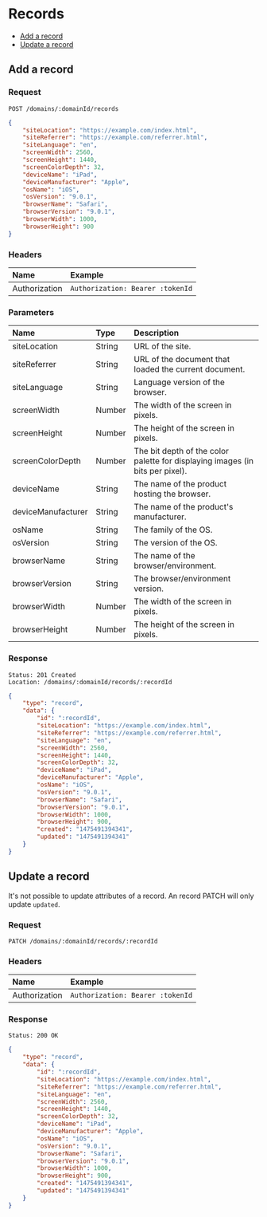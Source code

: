 # Records

- [Add a record](#add-a-record)
- [Update a record](#update-a-record)

## Add a record

### Request

```
POST /domains/:domainId/records
```

```json
{
	"siteLocation": "https://example.com/index.html",
	"siteReferrer": "https://example.com/referrer.html",
	"siteLanguage": "en",
	"screenWidth": 2560,
	"screenHeight": 1440,
	"screenColorDepth": 32,
	"deviceName": "iPad",
	"deviceManufacturer": "Apple",
	"osName": "iOS",
	"osVersion": "9.0.1",
	"browserName": "Safari",
	"browserVersion": "9.0.1",
	"browserWidth": 1000,
	"browserHeight": 900
}
```

### Headers

| Name | Example |
|:-----------|:------------|
| Authorization | `Authorization: Bearer :tokenId` |

### Parameters

| Name | Type | Description |
|:-----------|:------------|:------------|
| siteLocation | String | URL of the site. |
| siteReferrer | String | URL of the document that loaded the current document. |
| siteLanguage | String | Language version of the browser. |
| screenWidth | Number | The width of the screen in pixels. |
| screenHeight | Number | The height of the screen in pixels. |
| screenColorDepth | Number | The bit depth of the color palette for displaying images (in bits per pixel). |
| deviceName | String | The name of the product hosting the browser. |
| deviceManufacturer | String | The name of the product's manufacturer. |
| osName | String |  The family of the OS. |
| osVersion | String | The version of the OS. |
| browserName | String | The name of the browser/environment. |
| browserVersion | String | The browser/environment version. |
| browserWidth | Number | The width of the screen in pixels. |
| browserHeight | Number | The height of the screen in pixels. |

### Response

```
Status: 201 Created
Location: /domains/:domainId/records/:recordId
```

```json
{
	"type": "record",
	"data": {
		"id": ":recordId",
		"siteLocation": "https://example.com/index.html",
		"siteReferrer": "https://example.com/referrer.html",
		"siteLanguage": "en",
		"screenWidth": 2560,
		"screenHeight": 1440,
		"screenColorDepth": 32,
		"deviceName": "iPad",
		"deviceManufacturer": "Apple",
		"osName": "iOS",
		"osVersion": "9.0.1",
		"browserName": "Safari",
		"browserVersion": "9.0.1",
		"browserWidth": 1000,
		"browserHeight": 900,
		"created": "1475491394341",
		"updated": "1475491394341"
	}
}
```

## Update a record

It's not possible to update attributes of a record. An record PATCH will only update `updated`.

### Request

```
PATCH /domains/:domainId/records/:recordId
```

### Headers

| Name | Example |
|:-----------|:------------|
| Authorization | `Authorization: Bearer :tokenId` |

### Response

```
Status: 200 OK
```

```json
{
	"type": "record",
	"data": {
		"id": ":recordId",
		"siteLocation": "https://example.com/index.html",
		"siteReferrer": "https://example.com/referrer.html",
		"siteLanguage": "en",
		"screenWidth": 2560,
		"screenHeight": 1440,
		"screenColorDepth": 32,
		"deviceName": "iPad",
		"deviceManufacturer": "Apple",
		"osName": "iOS",
		"osVersion": "9.0.1",
		"browserName": "Safari",
		"browserVersion": "9.0.1",
		"browserWidth": 1000,
		"browserHeight": 900,
		"created": "1475491394341",
		"updated": "1475491394341"
	}
}
```